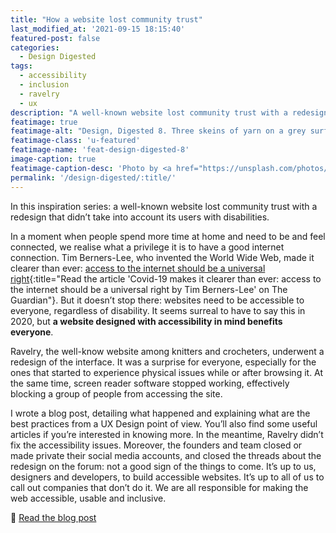 ```yaml
---
title: "How a website lost community trust"
last_modified_at: '2021-09-15 18:15:40'
featured-post: false
categories:
  - Design Digested
tags:
  - accessibility
  - inclusion
  - ravelry
  - ux
description: "A well-known website lost community trust with a redesign that didn't take into account its users with disabilities."
featimage: true
featimage-alt: "Design, Digested 8. Three skeins of yarn on a grey surface with the writing 'How a website lost community trust'."
featimage-class: 'u-featured'
featimage-name: 'feat-design-digested-8'
image-caption: true
featimage-caption-desc: 'Photo by <a href="https://unsplash.com/photos/IcvR0jFbsz0">Tara Evans</a>, composition by Silvia Maggi'
permalink: '/design-digested/:title/'
---
```

<p class="lead">In this inspiration series: a well-known website lost community trust with a redesign that didn’t take into account its users with disabilities.</p>

<!--more-->

In a moment when people spend more time at home and need to be and feel connected, we realise what a privilege it is to have a good internet connection. Tim Berners-Lee, who invented the World Wide Web, made it clearer than ever: [access to the internet should be a universal right](https://www.theguardian.com/commentisfree/2020/jun/04/covid-19-internet-universal-right-lockdown-online){:title="Read the article 'Covid-19 makes it clearer than ever: access to the internet should be a universal right by Tim Berners-Lee' on The Guardian"}. But it doesn’t stop there: websites need to be accessible to everyone, regardless of disability. It seems surreal to have to say this in 2020, but **a website designed with accessibility in mind benefits everyone**.

Ravelry, the well-know website among knitters and crocheters, underwent a redesign of the interface. It was a surprise for everyone, especially for the ones that started to experience physical issues while or after browsing it. At the same time, screen reader software stopped working, effectively blocking a group of people from accessing the site.

I wrote a blog post, detailing what happened and explaining what are the best practices from a UX Design point of view. You’ll also find some useful articles if you’re interested in knowing more. In the meantime, Ravelry didn’t fix the accessibility issues. Moreover, the founders and team closed or made private their social media accounts, and closed the threads about the redesign on the forum: not a good sign of the things to come. It’s up to us, designers and developers, to build accessible websites. It’s up to all of us to call out companies that don’t do it. We are all responsible for making the web accessible, usable and inclusive.

<p class="detached">🔗 <a href="/design/ravelry-rebranding/">Read the blog post</a></p>
